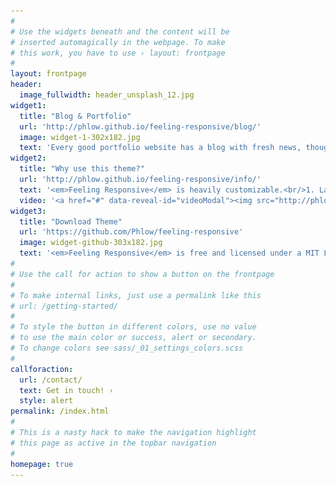 ```yaml
---
#
# Use the widgets beneath and the content will be
# inserted automagically in the webpage. To make
# this work, you have to use › layout: frontpage
#
layout: frontpage
header:
  image_fullwidth: header_unsplash_12.jpg
widget1:
  title: "Blog & Portfolio"
  url: 'http://phlow.github.io/feeling-responsive/blog/'
  image: widget-1-302x182.jpg
  text: 'Every good portfolio website has a blog with fresh news, thoughts and develop&shy;ments of your activities. <em>Feeling Responsive</em> offers you a fully functional blog with an archive page to give readers a quick overview of all your posts.'
widget2:
  title: "Why use this theme?"
  url: 'http://phlow.github.io/feeling-responsive/info/'
  text: '<em>Feeling Responsive</em> is heavily customizable.<br/>1. Language-Support :)<br/>2. Optimized for speed and it&#39;s responsive.<br/>3. Built on <a href="http://foundation.zurb.com/">Foundation Framework</a>.<br/>4. Seven different Headers.<br/>5. Customizable navigation, footer,...'
  video: '<a href="#" data-reveal-id="videoModal"><img src="http://phlow.github.io/feeling-responsive/images/start-video-feeling-responsive-302x182.jpg" width="302" height="182" alt=""/></a>'
widget3:
  title: "Download Theme"
  url: 'https://github.com/Phlow/feeling-responsive'
  image: widget-github-303x182.jpg
  text: '<em>Feeling Responsive</em> is free and licensed under a MIT License. Make it your own and start building. Grab the <a href="https://github.com/Phlow/feeling-responsive/tree/bare-bones-version">Bare-Bones-Version</a> for a fresh start or learn how to use it with the <a href="https://github.com/Phlow/feeling-responsive/tree/gh-pages">education-version</a> with sample posts and images. Then tell me via Twitter <a href="http://twitter.com/phlow">@phlow</a>.'
#
# Use the call for action to show a button on the frontpage
#
# To make internal links, just use a permalink like this
# url: /getting-started/
#
# To style the button in different colors, use no value
# to use the main color or success, alert or secondary.
# To change colors see sass/_01_settings_colors.scss
#
callforaction:
  url: /contact/
  text: Get in touch! ›
  style: alert
permalink: /index.html
#
# This is a nasty hack to make the navigation highlight
# this page as active in the topbar navigation
#
homepage: true
---
```


<html><head>

<html>
    <head>
        <meta name="viewport" content="width-device-width, initial-scale=1"></meta>
        <style>
            img{border-radius: 80%;}

​            

            figure {
      border: 0px #cccccc solid;
      padding: 0px;
      margin: auto;
    }
    
    figcaption {
      background-color: white;
      color: black;
      font-style: italic;
      padding: 2px;
      text-align: center;
    }
        </style>
            </head>

</html>

<html>
<body>



<p style="text-align:center;"><img src="images/nov2020_squarebw.jpg" alt="Profile picture" style="width:200px"></p>



<p style="text-align:center;">
    <h1>Welcome!</h1>
You have somehow landed on my personal website, congratulations!<br>
Click on the menu above if you want to know more about me.
</p>



## About me

My name is Dorien. I am currently a research assistant, but I aspire to be much more than that title suggests. My current job mostly consists of building bridges:

<div class="row">
  <div class="column" style="background-color:#FFFFFF;">
         <p><ul>
      <li>As data manager, I am the bridge between developmental psychologists (at the <a href=http://erasmus-synclab.nl/>SYNC lab</a> and the <a href=https://www.universiteitleiden.nl/onderzoek/onderzoeksprojecten/sociale-wetenschappen/leiden-consortium-on-individual-development-l-cid>L-CID study</a>) and their aims to work more in line with principles of open science. I do this by helping them get more information, looking for new research tools, connecting with other researchers and support staff about struggles we run into and educating myself with knowledge of others.</li>
    <li>As lab manager, I am the bridge between researchers and university-wide support staff to get practical things done. Moreover, because I also help with our citizen science initiatives, I am also part of the important two-way bridge we are building between our science and society.</li>
      </ul></p>
  </div>
  <div class="column" style="background-color:#FFFFFF;">
      <figure>
 <img src="bridge.jpg" alt="Bridge building" style="zoom:50%;"/>
 <figcaption>
 <i>Source: <a href="https://pixabay.com/nl/photos/mist-bos-catwalk-brug-1957493/">Pixabay</a></i>
 </figcaption>
</figure>
    </div> </div>



Read more about me in my [bio](bio.md). 

<a class="twitter-timeline" data-lang="en" data-width="250" data-height="350" data-theme="light" href="https://twitter.com/DorienHuijser?ref_src=twsrc%5Etfw">Tweets by DorienHuijser</a> <script async src="https://platform.twitter.com/widgets.js" charset="utf-8"></script>







